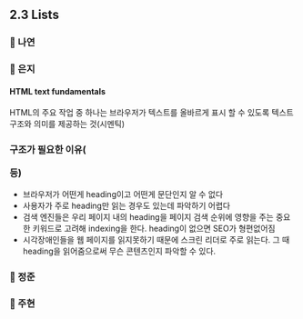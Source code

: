 ## 2.3 Lists

### 📝 나연

### 📝 은지
#### HTML text fundamentals
HTML의 주요 작업 중 하나는 브라우저가 텍스트를 올바르게 표시 할 수 있도록 텍스트 구조와 의미를 제공하는 것(시멘틱)

### 구조가 필요한 이유(<p> 등)

- 브라우저가 어떤게 heading이고 어떤게 문단인지 알 수 없다
- 사용자가 주로 heading만 읽는 경우도 있는데 파악하기 어렵다
- 검색 엔진들은 우리 페이지 내의 heading을 페이지 검색 순위에 영향을 주는 중요한 키워드로 고려해 indexing을 한다. heading이 없으면 SEO가 형편없어짐
- 시각장애인들을 웹 페이지를 읽지못하기 때문에 스크린 리더로 주로 읽는다. 그 때 heading을 읽어줌으로써 무슨 콘텐츠인지 파악할 수 있다.

### 📝 정준

### 📝 주현
